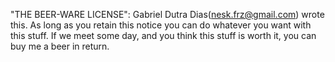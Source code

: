 "THE BEER-WARE LICENSE":
Gabriel Dutra Dias(<nesk.frz@gmail.com>) wrote this. As long as you retain this notice you can do whatever you want with this stuff. If we meet some day, and you think this stuff is worth it, you can buy me a beer in return.

